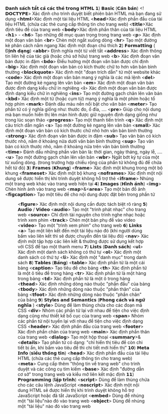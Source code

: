 𝗗𝗮𝗻𝗵 𝘀𝗮́𝗰𝗵 𝘁𝗮̂́𝘁 𝗰𝗮̉ 𝗰𝗮́𝗰 𝘁𝗵𝗲̉ 𝘁𝗿𝗼𝗻𝗴 𝗛𝗧𝗠𝗟
𝟭) 𝗕𝗮𝘀𝗶𝗰 (𝗖𝗮̆𝗻 𝗯𝗮̉𝗻)
    <!𝗗𝗢𝗖𝗧𝗬𝗣𝗘> Xác định cho trình duyệt biết phiên bản HTML mà bạn đang sử dụng
    <𝗵𝘁𝗺𝗹>Xác định một tài liệu HTML
    <𝗵𝗲𝗮𝗱>Xác định phần đầu của tài liệu HTML
        (chứa các thẻ cung cấp thông tin cho trang web)
    <𝘁𝗶𝘁𝗹𝗲>Xác định tiêu đề của trang web
    <𝗯𝗼𝗱𝘆>Xác định phần thân của tài liệu HTML
    <𝗵𝟭> - <𝗵𝟲> Tạo những đề mục quan trọng trong trang web
    <𝗽> Xác định một đoạn văn bản
    <𝗯𝗿> Chèn một ngắt xuống dòng
    <𝗵𝗿> Tạo một đường kẻ phân cách nằm ngang
    <!-- --> Xác định một đoạn chú thích
𝟮) 𝗙𝗼𝗿𝗺𝗮𝘁𝘁𝗶𝗻𝗴 ( Đ𝗶̣𝗻𝗵 𝗱𝗮̣𝗻𝗴)
    <𝗮𝗯𝗯𝗿> Định nghĩa một từ viết tắt
    <𝗮𝗱𝗱𝗿𝗲𝘀𝘀> Xác định thông tin liên hệ của tác giả (hoặc chủ sở hữu) trang web
    <𝗯> Xác định đoạn văn bản được in đậm
    <𝗯𝗱𝗼> Điều hướng một đoạn văn bản được chỉ định
    <𝗯𝗶𝗴> Xác định một đoạn văn bản có kích thước chữ to hơn văn bản bình thường
    <𝗯𝗹𝗼𝗰𝗸𝗾𝘂𝗼𝘁𝗲> Xác định một "đoạn trích dẫn" từ một website khác
    <𝗰𝗼𝗱𝗲> Xác định một đoạn văn bản mang ý nghĩa là các mã lệnh
    <𝗱𝗲𝗹> Tạo một đường kẻ ngang lên văn bản
    <𝗲𝗺> Xác định một đoạn văn bản được định dạng kiểu chữ in nghiêng
    <𝗶> Xác định một đoạn văn bản được định dạng kiểu chữ in nghiêng
    <𝗶𝗻𝘀> Tạo một đường gạch chân lên văn bản
    <𝗸𝗯𝗱> Xác định một từ (hoặc cụm từ) mang ý nghĩa là một phím hoặc tổ hợp phím
    <𝗺𝗮𝗿𝗸> Đánh dấu màu nền nổi bật cho văn bản
    <𝗺𝗲𝘁𝗲𝗿> Tạo phần tử có ý nghĩa giống như: thước đo, ổ đĩa, ....
    <𝗽𝗿𝗲> Giúp cho nội dung mà bạn muốn hiển thị lên màn hình được giữ nguyên định dạng giống như
        trong lúc soạn thảo
    <𝗽𝗿𝗼𝗴𝗿𝗲𝘀𝘀> Tạo một thanh tiến trình
    <𝗾> Xác định một câu trích dẫn ngắn
    <𝘀> Tạo một đường kẻ ngang lên văn bản
    <𝘀𝗺𝗮𝗹𝗹> Xác định một đoạn văn bản có kích thước chữ nhỏ hơn văn bản bình thường
    <𝘀𝘁𝗿𝗼𝗻𝗴>  Xác định đoạn văn bản được in đậm
    <𝘀𝘂𝗯> Tạo văn bản có kích thước nhỏ, nằm ở khoảng nửa dưới văn bản bình thường
    <𝘀𝘂𝗽>  Tạo văn bản có kích thước nhỏ, nằm ở khoảng nửa trên văn bản bình thường
    <𝘁𝗶𝗺𝗲>  Đánh dấu những phần văn bản là: thời gian, ngày tháng, ngày lễ, ....
    <𝘂> Tạo một đường gạch chân lên văn bản
    <𝘄𝗯𝗿>  Ngắt bớt ký tự của một từ xuống dòng.
        (trong trường hợp chiều rộng của phần tử không đủ để chứa hết từ đó)
𝟯) 𝗙𝗿𝗮𝗺𝗲𝘀 (𝗞𝗵𝘂𝗻𝗴)
    <𝗳𝗿𝗮𝗺𝗲>  Xác định một khung trong một bộ khung
    <𝗳𝗿𝗮𝗺𝗲𝘀𝗲𝘁> Xác định một bộ khung
    <𝗻𝗼𝗳𝗿𝗮𝗺𝗲𝘀> Xác định một nội dung sẽ được hiển thị khi trình duyệt không hỗ trợ thẻ <frame>
    <𝗶𝗳𝗿𝗮𝗺𝗲> Nhúng một trang web khác vào trang web hiện tại
𝟰) 𝗜𝗺𝗮𝗴𝗲𝘀 (𝗛𝗶̀𝗻𝗵 𝗮̉𝗻𝗵)
    <𝗶𝗺𝗴> Chèn hình ảnh vào trang web
    <𝗺𝗮𝗽>&<𝗮𝗿𝗲𝗮> Tạo một bản đồ ảnh
    <𝗳𝗶𝗴𝗰𝗮𝗽𝘁𝗶𝗼𝗻> Tạo một tiêu đề cho nội dung được đặt bên trong phần tử <figure>
    <𝗳𝗶𝗴𝘂𝗿𝗲> Xác định một nội dung cần được tách biệt rõ ràng
𝟱) 𝗔𝘂𝗱𝗶𝗼 / 𝗩𝗶𝗱𝗲𝗼
    <𝗮𝘂𝗱𝗶𝗼> Tạo một "trình phát nhạc" cho trang web
    <𝘀𝗼𝘂𝗿𝗰𝗲> Chỉ định tài nguyên cho trình nghe nhạc hoặc trình xem phim
    <𝘁𝗿𝗮𝗰𝗸> Chèn một bản phụ đề vào video
    <𝘃𝗶𝗱𝗲𝗼> Tạo một "trình xem phim" cho trang web
    𝟲) 𝗟𝗶𝗻𝗸𝘀
    <𝗮> Tạo một liên kết đến một tài liệu nào đó
    (khi người dùng bấm vào liên kết thì sẽ được chuyển đến tài liệu đó)
    <𝗻𝗮𝘃> Xác định một tập hợp các liên kết & thường được sử dụng kết hợp với CSS để tạo một thanh menu
𝟳) 𝗟𝗶𝘀𝘁𝘀 (𝗗𝗮𝗻𝗵 𝘀𝗮́𝗰𝗵)
    <𝘂𝗹> Xác định một danh sách không có thứ tự
    <𝗼𝗹> Xác định một danh sách có thứ tự
    <𝗹𝗶>  Xác định một "danh mục" trong danh sách
𝟴) 𝗧𝗮𝗯𝗹𝗲𝘀 (𝗕𝗮̉𝗻𝗴)
    <𝘁𝗮𝗯𝗹𝗲> Xác định phần tử là một cái bảng
    <𝗰𝗮𝗽𝘁𝗶𝗼𝗻> Tạo tiêu đề cho bảng
    <𝘁𝗵>  Xác định phần tử là một ô tiêu đề trong hàng
    <𝘁𝗿> Xác định phần tử là một hàng trong bảng
    <𝘁𝗱>  Xác định phần tử là một ô trong hàng
    <𝘁𝗵𝗲𝗮𝗱>  Xác định những dòng nào thuộc "phần đầu" của bảng
    <𝘁𝗯𝗼𝗱𝘆>  Xác định những dòng nào thuộc "phần thân" của bảng
    <𝘁𝗳𝗼𝗼𝘁>  Xác định những dòng nào thuộc "phần chân" của bảng
𝟵) 𝗦𝘁𝘆𝗹𝗲𝘀 𝗮𝗻𝗱 𝗦𝗲𝗺𝗮𝗻𝘁𝗶𝗰𝘀 (𝗣𝗵𝗼𝗻𝗴 𝗰𝗮́𝗰𝗵 𝘃𝗮̀ 𝗻𝗴𝘂̛̃ 𝗻𝗴𝗵𝗶̃𝗮 )
    <𝘀𝘁𝘆𝗹𝗲> Dùng để làm thùng chứa cho các đoạn mã CSS
    <𝗱𝗶𝘃>  Nhóm các phần tử lại với nhau để tiện cho việc định
    dạng cũng như thiết kế bố cục của trang web
    <𝘀𝗽𝗮𝗻>  Nhóm các phần tử nội tuyến lại với nhau để tiện cho việc định dạng CSS
    <𝗵𝗲𝗮𝗱𝗲𝗿> Xác định phần đầu của trang web
    <𝗳𝗼𝗼𝘁𝗲𝗿> Xác định phần chân của trang web
    <𝗺𝗮𝗶𝗻>  Xác định phần thân của trang web
    <𝗱𝗶𝗮𝗹𝗼𝗴> Tạo một hộp thoại
    <𝘀𝘂𝗺𝗺𝗮𝗿𝘆>&<𝗱𝗲𝘁𝗮𝗶𝗹𝘀>  Tạo phần tử có dạng: "chỉ hiển thị tiêu đề còn chi tiết bị ẩn, khi bấm vào tiêu đề thì chi tiết mới hiển thị"
𝟭𝟬) 𝗠𝗲𝘁𝗮 𝗜𝗻𝗳𝗼 (𝘀𝗶𝗲̂𝘂 𝘁𝗵𝗼̂𝗻𝗴 𝘁𝗶𝗻)
    <𝗵𝗲𝗮𝗱> Xác định phần đầu của tài liệu HTML
    (chứa các thẻ cung cấp thông tin cho trang web)
    <𝗺𝗲𝘁𝗮> Cung cấp thêm "thông tin về trang web" cho trình duyệt và các công cụ tìm kiếm
    <𝗯𝗮𝘀𝗲> Xác định "đường dẫn cơ sở" trong trang web và kiểu mở liên kết mặc định
𝟭𝟭) 𝗣𝗿𝗼𝗴𝗿𝗮𝗺𝗺𝗶𝗻𝗴 (𝗹𝗮̣̂𝗽 𝘁𝗿𝗶̀𝗻𝗵)
    <𝘀𝗰𝗿𝗶𝗽𝘁> Dùng để làm thùng chứa cho các câu lệnh JavaScript
    <𝗻𝗼𝘀𝗰𝗿𝗶𝗽𝘁> Xác định một nội dung HTML sẽ được hiển thị khi trình duyệt không hỗ trợ JavaScript hoặc đã tắt JavaScript
    <𝗲𝗺𝗯𝗲𝗱>  Dùng để nhúng một "tài liệu"nào đó vào trang web
    <𝗼𝗯𝗷𝗲𝗰𝘁> Dùng để nhúng một "tài liệu" nào đó vào trang web